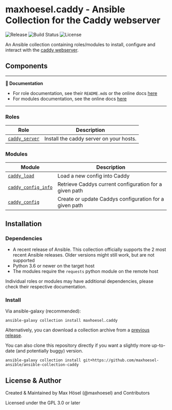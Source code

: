 # maxhoesel.caddy - Ansible Collection for the Caddy webserver

![Release](https://img.shields.io/github/v/release/maxhoesel/ansible-collection-caddy?style=flat-square)
![Build Status](https://img.shields.io/circleci/build/github/maxhoesel-ansible/ansible-collection-caddy/main?style=flat-square)
![License](https://img.shields.io/github/license/maxhoesel/ansible-collection-caddy?style=flat-square)

An Ansible collection containing roles/modules to install, configure and interact with the [caddy webserver](https://github.com/caddyserver/caddy).

## Components

---
**📘 Documentation**

- For role documentation, see their `README.md`s or the online docs [here](https://ansible-collection-caddy.readthedocs.io)
- For modules documentation, see the online docs [here](https://ansible-collection-caddy.readthedocs.io)

---

### Roles

| Role | Description |
|------|-------------|
| [`caddy_server`](roles/caddy_server/README.md) | Install the caddy server on your hosts.

### Modules

| Module  | Description |
|---------|-------------|
| [`caddy_load`](https://ansible-collection-caddy.readthedocs.io/en/latest/collections/maxhoesel/caddy/caddy_load_module.html) | Load a new config into Caddy
| [`caddy_config_info`](https://ansible-collection-caddy.readthedocs.io/en/latest/collections/maxhoesel/caddy/caddy_config_info_module.html) | Retrieve Caddys current configuration for a given path
| [`caddy_config`](https://ansible-collection-caddy.readthedocs.io/en/latest/collections/maxhoesel/caddy/caddy_config_module.html) | Create or update Caddys configuration for a given path

## Installation

### Dependencies

- A recent release of Ansible. This collection officially supports the 2 most recent Ansible releases.
  Older versions might still work, but are not supported
- Python 3.6 or newer on the target host
- The modules require the `requests` python module on the remote host

Individual roles or modules may have additional dependencies, please check their respective documentation.

### Install

Via ansible-galaxy (recommended):

`ansible-galaxy collection install maxhoesel.caddy`

Alternatively, you can download a collection archive from a [previous release](hhttps://github.com/maxhoesel-ansible/ansible-collection-caddy/releases).

You can also clone this repository directly if you want a slightly more up-to-date (and potentially buggy) version.

`ansible-galaxy collection install git+https://github.com/maxhoesel-ansible/ansible-collection-caddy`

## License & Author

Created & Maintained by Max Hösel (@maxhoesel) and Contributors

Licensed under the GPL 3.0 or later
